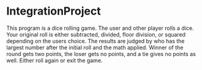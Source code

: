 # IntegrationProject
 This program is a dice rolling game. The user and other player rolls a dice.
 Your original roll is either subtracted, divided, floor division,
 or squared depending on the users choice. The results are judged by who
 has the largest number after the initial roll and the math applied. Winner
 of the round gets two points, the loser gets no points, and a tie gives no
 points as well. Either roll again or exit the game.
